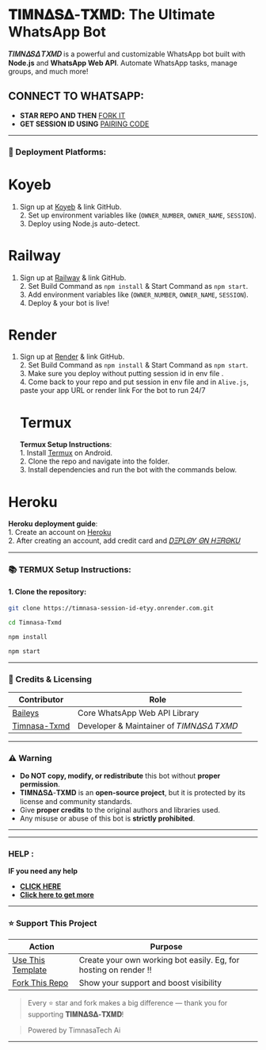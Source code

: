# 𝚻𝚰𝚳𝚴𝚫𝐒𝚫-𝚻𝚾𝚳𝐃: The Ultimate WhatsApp Bot

**𝑇𝛪𝛭𝛮𝛥𝑆𝛥 𝑇𝛸𝛭𝐷** is a powerful and customizable WhatsApp bot built with **Node.js** and **WhatsApp Web API**. Automate WhatsApp tasks, manage groups, and much more!

## CONNECT TO WHATSAPP:
- **STAR REPO AND THEN** [FORK IT](https://github.com/Next5x/Timnasa-Txmd/fork) 
- **GET SESSION ID USING** [PAIRING CODE](https://timnasa-session-id-etyy.onrender.com) 

---

### 🚀 Deployment Platforms:


# Koyeb  
1. Sign up at [Koyeb](https://www.koyeb.com) & link GitHub.<br> 2. Set up environment variables like (`OWNER_NUMBER`, `OWNER_NAME`, `SESSION`).<br> 3. Deploy using Node.js auto-detect. 
# Railway   
1. Sign up at [Railway](https://railway.app) & link GitHub.<br> 2. Set Build Command as `npm install` & Start Command as `npm start`.<br> 3. Add environment variables like (`OWNER_NUMBER`, `OWNER_NAME`, `SESSION`).<br> 4. Deploy & your bot is live!
# Render  
1. Sign up at [Render](https://render.com) & link GitHub.<br> 2. Set Build Command as `npm install` & Start Command as `npm start`.<br> 3. Make sure you deploy without putting session id in env file .<br> 4. Come back to your repo and put session in env file and in `Alive.js`, paste your app URL or render link For the bot to run 24/7
   # Termux
   **Termux Setup Instructions**:<br> 1. Install [Termux](https://f-droid.org/packages/com.termux/) on Android.<br> 2. Clone the repo and navigate into the folder.<br> 3. Install dependencies and run the bot with the commands below. 
# Heroku 
**Heroku deployment guide**:<br> 1. Create an account on  [Heroku](https://signup.heroku.com)<br> 2. After creating an account, add credit card and [𝐷𝛯𝛲𝐿𝛩𝑌 𝛩𝛮 𝛨𝛯𝑅𝛩𝛫𝑈](https://timnasa.vercel.app/) <br> 

---

### 📚 TERMUX Setup Instructions:

#### 1. Clone the repository:

```bash
git clone https://timnasa-session-id-etyy.onrender.com.git
```
```bash
cd Timnasa-Txmd
```
```bash
npm install
```
```bash
npm start

``` 
---

### 🙏 Credits & Licensing

| **Contributor** | **Role** |
|------------------|----------|
| [Baileys](https://github.com/WhiskeySockets/Baileys) | Core WhatsApp Web API Library |
| [Timnasa-Txmd](https://github.com/Next5x/) | Developer & Maintainer of 𝑇𝛪𝛭𝛮𝛥𝑆𝛥 𝑇𝛸𝛭𝐷|

---

### ⚠️ Warning

- **Do NOT copy, modify, or redistribute** this bot without **proper permission**.
- 𝚻𝚰𝚳𝚴𝚫𝐒𝚫-𝚻𝚾𝚳𝐃 is an **open-source project**, but it is protected by its license and community standards.
- Give **proper credits** to the original authors and libraries used.
- Any misuse or abuse of this bot is **strictly prohibited**.

---
***
### HELP :
**IF you need any help**
- [**CLICK HERE**](https://wa.me/255784766591)
- [**Click here to get more**](https://timnasa.vercel.app/) 


***

### ⭐ Support This Project

| **Action** | **Purpose** |
|------------|-------------|
| [Use This Template](https://github.com/Next5x/Timnasa-Txmd/generate) | Create your own working bot easily. Eg, for hosting on render ‼️ |
| [Fork This Repo](https://github.com/Next5x/Timnasa-Txmd/fork) | Show your support and boost visibility |

> Every ⭐ star and fork makes a big difference — thank you for supporting **𝚻𝚰𝚳𝚴𝚫𝐒𝚫-𝚻𝚾𝚳𝐃**!

> Powered by TimnasaTech Ai
---
